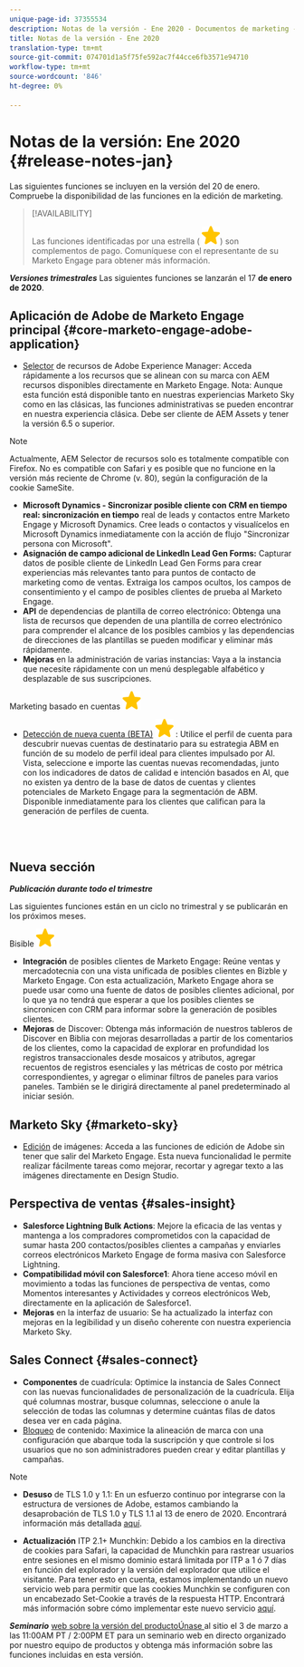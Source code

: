 ```yaml
---
unique-page-id: 37355534
description: Notas de la versión - Ene 2020 - Documentos de marketing - Documentación del producto
title: Notas de la versión - Ene 2020
translation-type: tm+mt
source-git-commit: 074701d1a5f75fe592ac7f44cce6fb3571e94710
workflow-type: tm+mt
source-wordcount: '846'
ht-degree: 0%

---
```



# Notas de la versión: Ene 2020 {#release-notes-jan}

Las siguientes funciones se incluyen en la versión del 20 de enero. Compruebe la disponibilidad de las funciones en la edición de marketing.

>[!AVAILABILITY]
>
>
>Las funciones identificadas por una estrella ( ![(star)](assets/star-yellow.svg)) son complementos de pago. Comuníquese con el representante de su Marketo Engage para obtener más información.

***Versiones trimestrales*** Las siguientes funciones se lanzarán el 17  **de enero de 2020**.

## Aplicación de Adobe de Marketo Engage principal {#core-marketo-engage-adobe-application}

* [Selector](https://docs.marketo.com/x/_AA6Ag) de recursos de Adobe Experience Manager: Acceda rápidamente a los recursos que se alinean con su marca con AEM recursos disponibles directamente en Marketo Engage. Nota: Aunque esta función está disponible tanto en nuestras experiencias Marketo Sky como en las clásicas, las funciones administrativas se pueden encontrar en nuestra experiencia clásica. Debe ser cliente de AEM Assets y tener la versión 6.5 o superior.

>[!NOTE]
>
>Actualmente, AEM Selector de recursos solo es totalmente compatible con Firefox. No es compatible con Safari y es posible que no funcione en la versión más reciente de Chrome (v. 80), según la configuración de la cookie SameSite.

* **Microsoft Dynamics - Sincronizar posible cliente con CRM en tiempo real: sincronización en tiempo** real de leads y contactos entre Marketo Engage y Microsoft Dynamics. Cree leads o contactos y visualícelos en Microsoft Dynamics inmediatamente con la acción de flujo &quot;Sincronizar persona con Microsoft&quot;.
* **Asignación de campo adicional de LinkedIn Lead Gen Forms:** Capturar datos de posible cliente de LinkedIn Lead Gen Forms para crear experiencias más relevantes tanto para puntos de contacto de marketing como de ventas. Extraiga los campos ocultos, los campos de consentimiento y el campo de posibles clientes de prueba al Marketo Engage.
* **API** de dependencias de plantilla de correo electrónico: Obtenga una lista de recursos que dependen de una plantilla de correo electrónico para comprender el alcance de los posibles cambios y las dependencias de direcciones de las plantillas se pueden modificar y eliminar más rápidamente.
* **Mejoras** en la administración de varias instancias: Vaya a la instancia que necesite rápidamente con un menú desplegable alfabético y desplazable de sus suscripciones.

Marketing basado en cuentas ![(star)](assets/star-yellow.svg)

* [Detección de nueva cuenta (BETA)](https://docs.marketo.com/x/WQA6Ag) ![(estrella)](assets/star-yellow.svg) : Utilice el perfil de cuenta para descubrir nuevas cuentas de destinatario para su estrategia ABM en función de su modelo de perfil ideal para clientes impulsado por AI. Vista, seleccione e importe las cuentas nuevas recomendadas, junto con los indicadores de datos de calidad e intención basados en AI, que no existen ya dentro de la base de datos de cuentas y clientes potenciales de Marketo Engage para la segmentación de ABM. Disponible inmediatamente para los clientes que califican para la generación de perfiles de cuenta.

<br> 

## Nueva sección

***Publicación durante todo el trimestre***

Las siguientes funciones están en un ciclo no trimestral y se publicarán en los próximos meses.

Bisible ![(star)](assets/star-yellow.svg)

* **Integración** de posibles clientes de Marketo Engage: Reúne ventas y mercadotecnia con una vista unificada de posibles clientes en Bizble y Marketo Engage. Con esta actualización, Marketo Engage ahora se puede usar como una fuente de datos de posibles clientes adicional, por lo que ya no tendrá que esperar a que los posibles clientes se sincronicen con CRM para informar sobre la generación de posibles clientes.
* **Mejoras** de Discover: Obtenga más información de nuestros tableros de Discover en Biblia con mejoras desarrolladas a partir de los comentarios de los clientes, como la capacidad de explorar en profundidad los registros transaccionales desde mosaicos y atributos, agregar recuentos de registros esenciales y las métricas de costo por métrica correspondientes, y agregar o eliminar filtros de paneles para varios paneles. También se le dirigirá directamente al panel predeterminado al iniciar sesión.

## Marketo Sky {#marketo-sky}

* [Edición](https://help.marketo.com/hc/en-us/articles/360041344614-Marketo-Image-Editor) de imágenes: Acceda a las funciones de edición de Adobe sin tener que salir del Marketo Engage. Esta nueva funcionalidad le permite realizar fácilmente tareas como mejorar, recortar y agregar texto a las imágenes directamente en Design Studio.

## Perspectiva de ventas {#sales-insight}

* **Salesforce Lightning Bulk Actions**: Mejore la eficacia de las ventas y mantenga a los compradores comprometidos con la capacidad de sumar hasta 200 contactos/posibles clientes a campañas y enviarles correos electrónicos Marketo Engage de forma masiva con Salesforce Lightning.
* **Compatibilidad móvil con Salesforce1**: Ahora tiene acceso móvil en movimiento a todas las funciones de perspectiva de ventas, como Momentos interesantes y Actividades y correos electrónicos Web, directamente en la aplicación de Salesforce1.
* **Mejoras** en la interfaz de usuario: Se ha actualizado la interfaz con mejoras en la legibilidad y un diseño coherente con nuestra experiencia Marketo Sky.

## Sales Connect {#sales-connect}

* **Componentes** de cuadrícula: Optimice la instancia de Sales Connect con las nuevas funcionalidades de personalización de la cuadrícula. Elija qué columnas mostrar, busque columnas, seleccione o anule la selección de todas las columnas y determine cuántas filas de datos desea ver en cada página.
* [Bloqueo](https://docs.marketo.com/x/6wA6Ag) de contenido: Maximice la alineación de marca con una configuración que abarque toda la suscripción y que controle si los usuarios que no son administradores pueden crear y editar plantillas y campañas.

>[!NOTE]
>
>* **Desuso** de TLS 1.0 y 1.1: En un esfuerzo continuo por integrarse con la estructura de versiones de Adobe, estamos cambiando la desaprobación de TLS 1.0 y TLS 1.1 al 13 de enero de 2020. Encontrará información más detallada [aquí](https://nation.marketo.com/docs/DOC-7059-tls-10-11-deprecation-faq).
   >
   >
* **Actualización** ITP 2.1+ Munchkin: Debido a los cambios en la directiva de cookies para Safari, la capacidad de Munchkin para rastrear usuarios entre sesiones en el mismo dominio estará limitada por ITP a 1 ó 7 días en función del explorador y la versión del explorador que utilice el visitante. Para tener esto en cuenta, estamos implementando un nuevo servicio web para permitir que las cookies Munchkin se configuren con un encabezado Set-Cookie a través de la respuesta HTTP. Encontrará más información sobre cómo implementar este nuevo servicio [aquí](https://nation.marketo.com/docs/DOC-7351).


***Seminario*** [web sobre la versión del productoÚnase ](https://engage.marketo.com/Jan_Feb_20_Release_Webinar_Registration.html) al sitio el 3 de marzo a las 11:00AM PT / 2:00PM ET para un seminario web en directo organizado por nuestro equipo de productos y obtenga más información sobre las funciones incluidas en esta versión.
